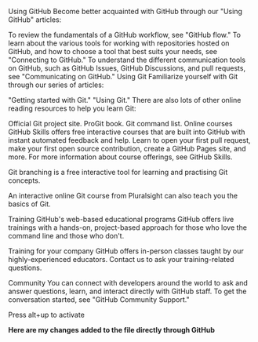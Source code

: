 Using GitHub
Become better acquainted with GitHub through our "Using GitHub" articles:

To review the fundamentals of a GitHub workflow, see "GitHub flow."
To learn about the various tools for working with repositories hosted on GitHub, and how to choose a tool that best suits your needs, see "Connecting to GitHub."
To understand the different communication tools on GitHub, such as GitHub Issues, GitHub Discussions, and pull requests, see "Communicating on GitHub."
Using Git
Familiarize yourself with Git through our series of articles:

"Getting started with Git."
"Using Git."
There are also lots of other online reading resources to help you learn Git:

Official Git project site.
ProGit book.
Git command list.
Online courses
GitHub Skills offers free interactive courses that are built into GitHub with instant automated feedback and help. Learn to open your first pull request, make your first open source contribution, create a GitHub Pages site, and more. For more information about course offerings, see GitHub Skills.

Git branching is a free interactive tool for learning and practising Git concepts.

An interactive online Git course from Pluralsight can also teach you the basics of Git.

Training
GitHub's web-based educational programs
GitHub offers live trainings with a hands-on, project-based approach for those who love the command line and those who don't.

Training for your company
GitHub offers in-person classes taught by our highly-experienced educators. Contact us to ask your training-related questions.

Community
You can connect with developers around the world to ask and answer questions, learn, and interact directly with GitHub staff. To get the conversation started, see "GitHub Community Support."

Press alt+up to activate

**Here are my changes added to the file directly through GitHub**
